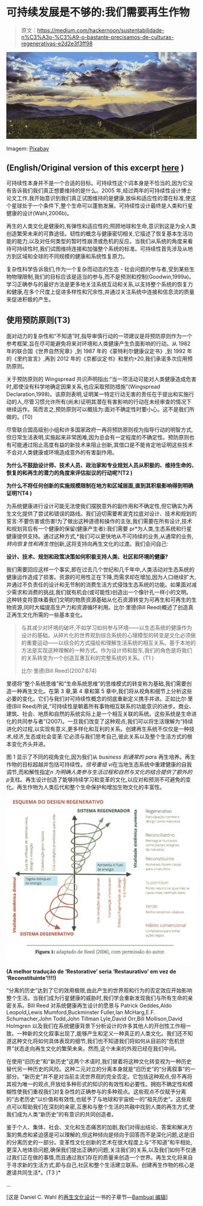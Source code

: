 # 可持续发展是不够的:我们需要再生作物

> 原文：<https://medium.com/hackernoon/sustentabilidade-n%C3%A3o-%C3%A9-o-bastante-precisamos-de-culturas-regenerativas-e2d2e3f3ff98>

![](img/5e7fbe9acebe68a8299c7a06ee505c82.png)

Imagem: [Pixabay](https://pixabay.com/photos/sunset-dawn-nature-mountains-3325080/)

## (English/Original version of this excerpt [here](/insurge-intelligence/sustainability-is-not-enough-we-need-regenerative-cultures-4abb3c78e68b) )

可持续性本身并不是一个合适的目标。可持续性这个词本身是不恰当的,因为它没有告诉我们我们真正想要维持的是什么。2005 年,经过两年的可持续性设计博士论文工作,我开始意识到我们真正试图维持的是健康,放纵和适应性的潜在标准,使这个星球处于一个条件下,整个生命可以蓬勃发展。可持续性设计最终是人类和行星健康的设计(Wahl,2006b)。

再生的人类文化是健康的,有弹性和适应性的;照顾地球和生命,意识到这是为全人类创造繁荣未来的可靠途径。韧性的概念与健康密切相关,它描述了恢复基本生活功能的能力,以及对任何类型的暂时性崩溃或危机的反应。当我们从系统的角度来看待可持续性时,我们试图维持连接和加强整个系统的标准。可持续性首先涉及从地方到区域和全球的不同规模的健康和系统性复原力。

复杂性科学告诉我们,作为一个复杂而动态的生态 - 社会问题的参与者,受到某些生物物理限制,我们的目标应该是适当的参与,而不是预测和控制(Goodwin,1999a)。学习正确参与的最好方法是更多地关注系统互动和关系,以支持整个系统的恢复力和健康,在多个尺度上促进多样性和冗余性,并通过关注系统中连接和信息流的质量来促进积极的产生。

## **使用预防原则(T3)**

面对动力的复杂性和“不知道”时,指导审慎行动的一项建议是将预防原则作为一个参考框架,旨在尽可能避免将来对环境和人类健康产生负面影响的行动。从 1982 年的联合国《世界自然宪章》,到 1987 年的《蒙特利尔健康议定书》,到 1992 年的《里约宣言》,再到 2012 年的《京都议定书》和里约+20,我们承诺多次应用预防原则。

关于预防原则的 Wingspread 共识声明指出:“当一项活动可能对人类健康造成危害时,即使没有科学地确定因果关系,也应采取预防措施”(Wingspread Declaration,1998)。该原则表明,证明某一特定行动无害的责任在于提出和实施行动的人,尽管习惯允许所有(尚未)证明其潜在有害影响的行动在未经审查的情况下继续运作。简而言之,预防原则可以概括为:面对不确定性时要小心。这不是我们所做的。(T0)

尽管联合国高级别小组和许多国家政府一再将预防原则视为指导行动的明智方式,但日常生活表明,实施起来非常困难,因为总会有一定程度的不确定性。预防原则也有可能通过阻止高度有益的新技术来阻止创新,其借口是不能肯定地证明这些技术不会对人类健康或环境造成意外的有害副作用。

**为什么不鼓励设计师、技术人员、政治家和专业规划人员从积极的、维持生命的、恢复的和再生的潜力的角度来评估拟议的行动呢?(T2 )**

**为什么不将任何创新的实施规模限制在地方和区域层面,直到其积极影响得到明确证明?(T4 )**

为系统健康进行设计可能无法使我们摆脱意外的副作用和不确定性,但它确实为再生文化提供了尝试和错误的路线。我们迫切需要希波克拉底对设计、技术和规划的誓言:不要伤害或伤害!为了做出这种道德和操作的主张,我们需要在所有设计,技术和规划背后有一个健康的保留(健康产生者):我们需要 pr*为人类,生态系统和行星健康提供支持。通过这种方式,*我们可以更快地从不可持续的业务,从通常的业务,*转向恢复性和再生性*创新,这将支持向再生文化的过渡。我们会问自己:

**设计、技术、规划和政策决策如何积极支持人类、社区和环境的健康?**

我们需要回应这样一个事实,即在过去几个世纪和几千年中,人类活动对生态系统的健康运作造成了损害。资源的可用性正在下降,而需求却在增加,因为人口继续扩大,并通过不负责任的设计和无节制的消费生活方式侵蚀生态系统的功能。如果面对减少需求和消费的挑战,我们就有机会(或可能性)创造出一个像针孔一样小的文明。这种转变将意味着我们文明的物质资源基础从化石资源转变为可再生和可再生的生物资源,同时大幅提高生产力和资源循环利用。比尔·里德(Bill Reed)概述了创造真正再生文化所需的一些基本变化。

> 与其减少对环境的破坏,不如学习如何参与环境——以生态系统的健康作为设计的基础。从碎片化的世界观到综合系统的心理模型的转变是文化必须做的重要运动——以综合的方式描绘和理解生活系统的相互关系。基于本地的方法是实现这种理解的一种方式。作为设计师和股东,我们的角色是将我们的关系转变为一个创造互惠互利的完整系统的关系。(T1 )
> 
> 比尔·里德(Bill Reed)(2007:674)

里德将“整个系统思维”和“生命系统思维”的思维模式的转变称为基础,我们需要创造一种再生文化。在第 3 章,第 4 章和第 5 章中,我们将从视角和细节上分析这些必要的变化。它们与我们对可持续性概念的彻底重新定义携手并进。正如比尔·里德(Bill Reed)所说,“可持续性是朝着所有事物相互联系的功能意识的进步。商业、建筑、社会、地质和自然的系统实际上是一个相互关联的系统。这些系统是生命进化的共同参与者”(2007)。一旦我们改变了这种观点,我们可以将生活理解为“持续进化的过程,以实现有意义,更多样化和互利的关系。创建再生系统不仅仅是一种技术,经济,生态或社会变革:它必须与我们思考自己,彼此关系以及整个生活方式的根本变化齐头并进。

图 1 显示了不同的视角变化,因为我们从 bu*siness 到通常的 pa*ra 再生培养。再生作物的目标超越并包括可持续性。*信号重组 vi*在当地生态系统中重建健康的自我调节,而和解性指定*n 为明确人类参与生活过程和自然与文化的结合提供了额外的 p*支柱。再生设计创造了能够持续学习和变革的文化,以应对和预测不可避免的变化。再生作物为人类后代和整个生命保护和增加生物文化的丰富性。

![](img/875a05239cef83d6ae0154d7fb36fda9.png)

**(A melhor tradução de ‘Restorative’ seria ‘Restaurativo’ em vez de ‘Reconstituinte’!!!!)**

“分离的历史”达到了它的效用极限,由此产生的世界观和行为的否定效应开始影响整个生活。当我们成为行星健康的威胁时,我们学会重新发现我们与所有生命的亲密关系。Bill Reed 对系统健康再生设计的愿景与 Patrick Geddes,Aldo Leopold,Lewis Mumford,Buckminster Fuller,Ian McHarg,E.F. Schumacher,John Todd,John Tillman Lyle,David Orr,Bill Mollison,David Holmgren 以及我们在系统健康背景下分析设计的许多其他人的开创性工作相一致。一种新的文化叙事出现了,能够产生和定义一种真正的人类文化。我们还不知道这种文化将如何具体表现的细节,我们也不知道我们将如何从目前的“危机世界”状态走向再生文化的繁荣未来。然而,这个未来的外观已经在我们中间。

在使用“旧历史”和“新历史”这两个术语时,我们冒着将这种文化转变视为一种历史替代另一种历史的风险。这种二元对立的分离本身就是“旧历史”的“分离叙事”的一部分。“新历史”并不是对当前主流世界观的完全否定。它包括这种观点,但不再将其视为唯一的观点,开放给多种形式的知识的有效性和必要性。拥抱不确定性和模糊性使我们重视我们对复杂性的正确参与的多种观点。这些观点不仅赋予分离的“古老历史”以价值和有效性,也赋予了与地球和宇宙统一的“祖先历史”。这些观点可以帮助我们在深刻的亲密,互惠和与整个生活的共融中找到人类的再生方式,使我们成为人类“新历史”的有意识的共同创造者。

鉴于个人、集体、社会、文化和生态痛苦的加剧,我们对得出结论、答案和解决方案的焦虑和紧迫感是可以理解的,但这种倾向是倾向于回答而不是深化问题,这是旧的分离历史的一部分。变革性文化创新的艺术在很大程度上与“不知道”和平相处,更深入地体验问题,确保我们提出正确的问题,关注我们的关系,以及我们如何不仅通过我们正在做的事情,而且通过我们存在的质量来创造一个世界。再生文化将来自于寻求新的生活方式,即与自己,社区和整个生活建立联系。创建再生作物的核心是邀请共同生活*。(T3 )*

…

[这是 Daniel C. Wahl 的[再生文化设计](https://www.bambualeditora.com/pre-venda-daniel-wahl)一书的子章节—[Bambual 编辑](https://www.bambualeditora.com/pre-venda-daniel-wahl)]